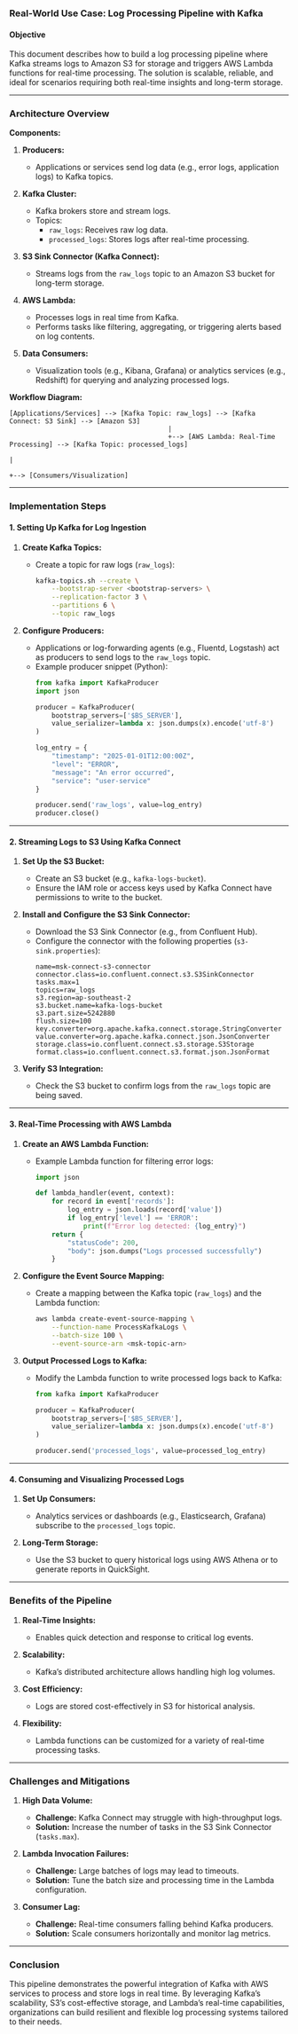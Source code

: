 ### Real-World Use Case: Log Processing Pipeline with Kafka

#### **Objective**
This document describes how to build a log processing pipeline where Kafka streams logs to Amazon S3 for storage and triggers AWS Lambda functions for real-time processing. The solution is scalable, reliable, and ideal for scenarios requiring both real-time insights and long-term storage.

---

### **Architecture Overview**

**Components:**
1. **Producers:**
   - Applications or services send log data (e.g., error logs, application logs) to Kafka topics.

2. **Kafka Cluster:**
   - Kafka brokers store and stream logs.
   - Topics:
     - `raw_logs`: Receives raw log data.
     - `processed_logs`: Stores logs after real-time processing.

3. **S3 Sink Connector (Kafka Connect):**
   - Streams logs from the `raw_logs` topic to an Amazon S3 bucket for long-term storage.

4. **AWS Lambda:**
   - Processes logs in real time from Kafka.
   - Performs tasks like filtering, aggregating, or triggering alerts based on log contents.

5. **Data Consumers:**
   - Visualization tools (e.g., Kibana, Grafana) or analytics services (e.g., Redshift) for querying and analyzing processed logs.

**Workflow Diagram:**
```
[Applications/Services] --> [Kafka Topic: raw_logs] --> [Kafka Connect: S3 Sink] --> [Amazon S3]
                                        |
                                        +--> [AWS Lambda: Real-Time Processing] --> [Kafka Topic: processed_logs]
                                                                                              |
                                                                                              +--> [Consumers/Visualization]
```

---

### **Implementation Steps**

#### **1. Setting Up Kafka for Log Ingestion**

1. **Create Kafka Topics:**
   - Create a topic for raw logs (`raw_logs`):
     ```bash
     kafka-topics.sh --create \
         --bootstrap-server <bootstrap-servers> \
         --replication-factor 3 \
         --partitions 6 \
         --topic raw_logs
     ```

2. **Configure Producers:**
   - Applications or log-forwarding agents (e.g., Fluentd, Logstash) act as producers to send logs to the `raw_logs` topic.
   - Example producer snippet (Python):
     ```python
     from kafka import KafkaProducer
     import json

     producer = KafkaProducer(
         bootstrap_servers=['$BS_SERVER'],
         value_serializer=lambda x: json.dumps(x).encode('utf-8')
     )

     log_entry = {
         "timestamp": "2025-01-01T12:00:00Z",
         "level": "ERROR",
         "message": "An error occurred",
         "service": "user-service"
     }

     producer.send('raw_logs', value=log_entry)
     producer.close()
     ```

---

#### **2. Streaming Logs to S3 Using Kafka Connect**

1. **Set Up the S3 Bucket:**
   - Create an S3 bucket (e.g., `kafka-logs-bucket`).
   - Ensure the IAM role or access keys used by Kafka Connect have permissions to write to the bucket.

2. **Install and Configure the S3 Sink Connector:**
   - Download the S3 Sink Connector (e.g., from Confluent Hub).
   - Configure the connector with the following properties (`s3-sink.properties`):
     ```
     name=msk-connect-s3-connector
     connector.class=io.confluent.connect.s3.S3SinkConnector
     tasks.max=1
     topics=raw_logs
     s3.region=ap-southeast-2
     s3.bucket.name=kafka-logs-bucket
     s3.part.size=5242880
     flush.size=100
     key.converter=org.apache.kafka.connect.storage.StringConverter
     value.converter=org.apache.kafka.connect.json.JsonConverter
     storage.class=io.confluent.connect.s3.storage.S3Storage
     format.class=io.confluent.connect.s3.format.json.JsonFormat
     ```


3. **Verify S3 Integration:**
   - Check the S3 bucket to confirm logs from the `raw_logs` topic are being saved.

----

#### **3. Real-Time Processing with AWS Lambda**

1. **Create an AWS Lambda Function:**
   - Example Lambda function for filtering error logs:
     ```python
     import json

     def lambda_handler(event, context):
         for record in event['records']:
             log_entry = json.loads(record['value'])
             if log_entry['level'] == 'ERROR':
                 print(f"Error log detected: {log_entry}")
         return {
             "statusCode": 200,
             "body": json.dumps("Logs processed successfully")
         }
     ```

2. **Configure the Event Source Mapping:**
   - Create a mapping between the Kafka topic (`raw_logs`) and the Lambda function:
     ```bash
     aws lambda create-event-source-mapping \
         --function-name ProcessKafkaLogs \
         --batch-size 100 \
         --event-source-arn <msk-topic-arn>
     ```

3. **Output Processed Logs to Kafka:**
   - Modify the Lambda function to write processed logs back to Kafka:
     ```python
     from kafka import KafkaProducer

     producer = KafkaProducer(
         bootstrap_servers=['$BS_SERVER'],
         value_serializer=lambda x: json.dumps(x).encode('utf-8')
     )

     producer.send('processed_logs', value=processed_log_entry)
     ```

---

#### **4. Consuming and Visualizing Processed Logs**

1. **Set Up Consumers:**
   - Analytics services or dashboards (e.g., Elasticsearch, Grafana) subscribe to the `processed_logs` topic.

2. **Long-Term Storage:**
   - Use the S3 bucket to query historical logs using AWS Athena or to generate reports in QuickSight.

---

### **Benefits of the Pipeline**

1. **Real-Time Insights:**
   - Enables quick detection and response to critical log events.

2. **Scalability:**
   - Kafka’s distributed architecture allows handling high log volumes.

3. **Cost Efficiency:**
   - Logs are stored cost-effectively in S3 for historical analysis.

4. **Flexibility:**
   - Lambda functions can be customized for a variety of real-time processing tasks.

---

### **Challenges and Mitigations**

1. **High Data Volume:**
   - **Challenge:** Kafka Connect may struggle with high-throughput logs.
   - **Solution:** Increase the number of tasks in the S3 Sink Connector (`tasks.max`).

2. **Lambda Invocation Failures:**
   - **Challenge:** Large batches of logs may lead to timeouts.
   - **Solution:** Tune the batch size and processing time in the Lambda configuration.

3. **Consumer Lag:**
   - **Challenge:** Real-time consumers falling behind Kafka producers.
   - **Solution:** Scale consumers horizontally and monitor lag metrics.

---

### **Conclusion**
This pipeline demonstrates the powerful integration of Kafka with AWS services to process and store logs in real time. By leveraging Kafka’s scalability, S3’s cost-effective storage, and Lambda’s real-time capabilities, organizations can build resilient and flexible log processing systems tailored to their needs.
